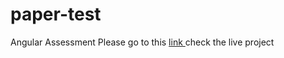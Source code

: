 # paper-test
Angular Assessment
Please go to this <a href='ngxanimesh.netlify.app' alt="website"> link </a> check the live project
